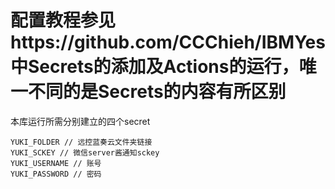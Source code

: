 # 配置教程参见https://github.com/CCChieh/IBMYes中Secrets的添加及Actions的运行，唯一不同的是Secrets的内容有所区别


本库运行所需分别建立的四个secret

```
YUKI_FOLDER // 远控蓝奏云文件夹链接
YUKI_SCKEY // 微信server酱通知sckey
YUKI_USERNAME // 账号
YUKI_PASSWORD // 密码
```
